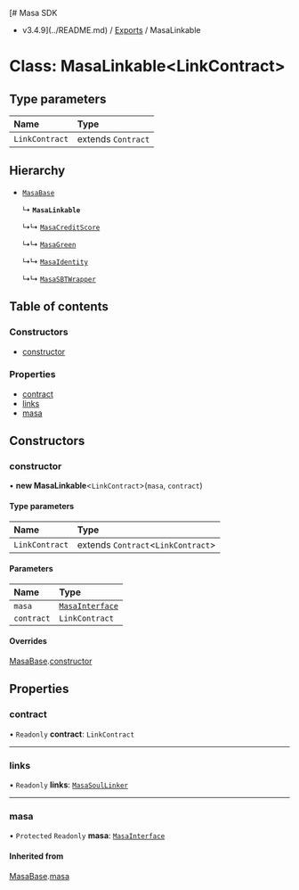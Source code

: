 [# Masa SDK
 - v3.4.9](../README.md) / [Exports](../modules.md) / MasaLinkable

# Class: MasaLinkable<LinkContract\>

## Type parameters

| Name | Type |
| :------ | :------ |
| `LinkContract` | extends `Contract` |

## Hierarchy

- [`MasaBase`](MasaBase.md)

  ↳ **`MasaLinkable`**

  ↳↳ [`MasaCreditScore`](MasaCreditScore.md)

  ↳↳ [`MasaGreen`](MasaGreen.md)

  ↳↳ [`MasaIdentity`](MasaIdentity.md)

  ↳↳ [`MasaSBTWrapper`](MasaSBTWrapper.md)

## Table of contents

### Constructors

- [constructor](MasaLinkable.md#constructor)

### Properties

- [contract](MasaLinkable.md#contract)
- [links](MasaLinkable.md#links)
- [masa](MasaLinkable.md#masa)

## Constructors

### constructor

• **new MasaLinkable**<`LinkContract`\>(`masa`, `contract`)

#### Type parameters

| Name | Type |
| :------ | :------ |
| `LinkContract` | extends `Contract`<`LinkContract`\> |

#### Parameters

| Name | Type |
| :------ | :------ |
| `masa` | [`MasaInterface`](../interfaces/MasaInterface.md) |
| `contract` | `LinkContract` |

#### Overrides

[MasaBase](MasaBase.md).[constructor](MasaBase.md#constructor)

## Properties

### contract

• `Readonly` **contract**: `LinkContract`

___

### links

• `Readonly` **links**: [`MasaSoulLinker`](MasaSoulLinker.md)

___

### masa

• `Protected` `Readonly` **masa**: [`MasaInterface`](../interfaces/MasaInterface.md)

#### Inherited from

[MasaBase](MasaBase.md).[masa](MasaBase.md#masa)
